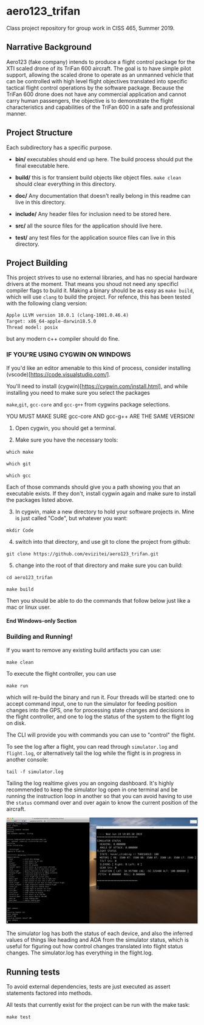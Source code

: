 # aero123_trifan
Class project repository for group work in CISS 465, Summer 2019.

## Narrative Background

Aero123 (fake company) intends to produce a flight control package for the XTI scaled drone of its TriFan 
600 aircraft.  The goal is to have simple pilot support, allowing the scaled drone to operate as an 
unmanned vehicle that can be controlled with high level flight objectives translated into specific 
tactical flight control operations by the software package.  Because the TriFan 600 drone does not have 
any commercial application and cannot carry human passengers, the objective is to demonstrate the flight 
characteristics and capabilities of the TriFan 600 in a safe and professional manner.

## Project Structure

Each subdirectory has a specific purpose.

- **bin/** executables should end up here.  The build process should put the final executable here.

- **build/** this is for transient build objects like object files.  `make clean` should clear everything in this directory.

- **doc/** Any documentation that doesn't really belong in this readme can live in this directory.

- **include/** Any header files for inclusion need to be stored here.

- **src/** all the source files for the application should live here.

- **test/** any test files for the application source files can live in this directory.

## Project Building

This project strives to use no external libraries, and
has no special hardware drivers at the moment.  That means
you shoud not need any specificl compiler flags to build it.
Making a binary should be as easy as `make build`, which will
use `clang` to build the project.  For refence, this
has been tested with the following clang version:

```
Apple LLVM version 10.0.1 (clang-1001.0.46.4)
Target: x86_64-apple-darwin18.5.0
Thread model: posix
```

but any modern c++ compiler should do fine.

### IF YOU'RE USING CYGWIN ON WINDOWS

If you'd like an editor amenable to this kind of process, consider installing
(vscode)[https://code.visualstudio.com/].

You'll need to install (cygwin)[https://cygwin.com/install.html], and while installing you need to
make sure you select the packages

`make`,`git`, `gcc-core` and  `gcc-g++` from cygwins package selections.

YOU MUST MAKE SURE gcc-core AND gcc-g++ ARE THE SAME VERSION!

1) Open cygwin, you should get a terminal.

2) Make sure you have the necessary tools:

`which make`

`which git`

`which gcc`

Each of those commands should give you a path showing you that 
an executable exists. If they don't, install cygwin again and make
sure to install the packages listed above.

3) In cygwin, make a new directory to hold your software projects in.
Mine is just called "Code", but whatever you want:

`mkdir Code`

4) switch into that directory, and use git to clone the project from
github:

`git clone https://github.com/evizitei/aero123_trifan.git`

5) change into the root of that directory and make sure you can build:

`cd aero123_trifan`

`make build`

Then you should be able to do the commands that follow below just like a mac or linux user.

#### End Windows-only Section

### Building and Running!

If you want to remove any existing build artifacts you can use:

`make clean`

To execute the flight controller, you can use

`make run`

which will re-build the binary and run it.
Four threads will be started: one to accept
command input, one to run the simulator
for feeding position changes into the GPS,
one for processing state changes and decisions in
the flight controller, and one to log the status of the
system to the flight log on disk.

The CLI will provide you with commands you can use to "control"
the flight.

To see the log after a flight, you can read through `simulator.log` and `flight.log`,
or alternatively tail the log while the flight is in progress
in another console:

`tail -f simulator.log`

Tailing the log realtime gives you an ongoing dashboard.  It's highly recommended to 
keep the simulator log open in one terminal and be running the
instruction loop in another so that you can avoid having to use the `status`
command over and over again to know the current position of the aircraft.

![Flight Sim](doc/flight_sim.png)

The simulator log has both the status of each device, and also the
inferred values of things like heading and AOA from the simulator
status, which is useful for figuring out how control changes
translated into flight status changes.  The simulator.log has everything
in the flight.log.


## Running tests

To avoid external dependencies, tests are just executed
as assert statements factored into methods.

All tests that currently exist for the project can be run with
the make task:

`make test`
